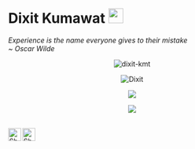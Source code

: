# Dixit Kumawat&nbsp;<img src="https://github.com/TheDudeThatCode/TheDudeThatCode/blob/master/Assets/Mario_Hello_Big.gif" width="30px">

<p>
  <em>
    Experience is the name everyone gives to their mistake<br></em>
    <em align='left'>~ Oscar Wilde</em>


<br>
<p align="center"><img src="https://komarev.com/ghpvc/?username=dixit-kmt&style=flat-square" alt="dixit-kmt" /><br></p>
<p align="center"><img src="https://github-readme-stats.vercel.app/api?username=dixit-kmt&show_icons=true&count_private=true&theme=dark" alt="Dixit" /></p>
<p align="center"><img src="https://github-readme-streak-stats.herokuapp.com/?user=dixit-kmt&theme=dark"/></p>
<p align="center"><img src="https://github-readme-stats.vercel.app/api/top-langs/?layout=compact&username=dixit-kmt&theme=dark" /></p>
<br>

  <a href="https://twitter.com/KumawatDixit">
    <img align="left" alt="Shubhamdeep Jha | Twitter" width="26px" src="https://github.com/TheDudeThatCode/TheDudeThatCode/blob/master/Assets/Twitter.svg" />
  </a>
  <a href="mailto:dixitkumawat09@gmail.com">
    <img align="left" alt="Shubhamdeep Jha | Gmail" width="26px" src="https://github.com/TheDudeThatCode/TheDudeThatCode/blob/master/Assets/Gmail.svg" />
  </a>
